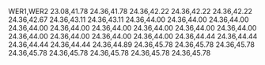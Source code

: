 WER1,WER2
23.08,41.78
24.36,41.78
24.36,42.22
24.36,42.22
24.36,42.22
24.36,42.67
24.36,43.11
24.36,43.11
24.36,44.00
24.36,44.00
24.36,44.00
24.36,44.00
24.36,44.00
24.36,44.00
24.36,44.00
24.36,44.00
24.36,44.00
24.36,44.00
24.36,44.00
24.36,44.00
24.36,44.00
24.36,44.44
24.36,44.44
24.36,44.44
24.36,44.44
24.36,44.89
24.36,45.78
24.36,45.78
24.36,45.78
24.36,45.78
24.36,45.78
24.36,45.78
24.36,45.78
24.36,45.78
